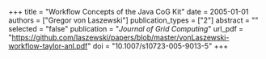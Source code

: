 +++
title = "Workflow Concepts of the Java CoG Kit"
date = 2005-01-01
authors = ["Gregor von Laszewski"]
publication_types = ["2"]
abstract = ""
selected = "false"
publication = "*Journal of Grid Computing*"
url_pdf = "https://github.com/laszewski/papers/blob/master/vonLaszewski-workflow-taylor-anl.pdf"
doi = "10.1007/s10723-005-9013-5"
+++

